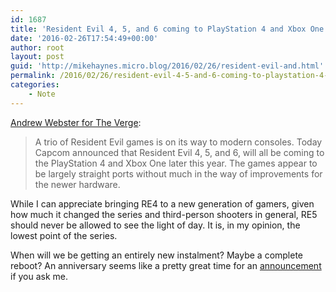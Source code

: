 ```yaml
---
id: 1687
title: 'Resident Evil 4, 5, and 6 coming to PlayStation 4 and Xbox One'
date: '2016-02-26T17:54:49+00:00'
author: root
layout: post
guid: 'http://mikehaynes.micro.blog/2016/02/26/resident-evil-and.html'
permalink: /2016/02/26/resident-evil-4-5-and-6-coming-to-playstation-4-and-xbox-one/
categories:
    - Note
---
```


[Andrew Webster for The Verge](http://www.theverge.com/2016/2/25/11113234/resident-evil-4-5-6-ps4-xbox-one):

> A trio of Resident Evil games is on its way to modern consoles. Today Capcom announced that Resident Evil 4, 5, and 6, will all be coming to the PlayStation 4 and Xbox One later this year. The games appear to be largely straight ports without much in the way of improvements for the newer hardware.

While I can appreciate bringing RE4 to a new generation of gamers, given how much it changed the series and third-person shooters in general, RE5 should never be allowed to see the light of day. It is, in my opinion, the lowest point of the series.

When will we be getting an entirely new instalment? Maybe a complete reboot? An anniversary seems like a pretty great time for an [announcement](http://comicbook.com/2016/02/26/nintendo-announces-pokemon-sun-and-moon-for-20th-anniversary/) if you ask me.